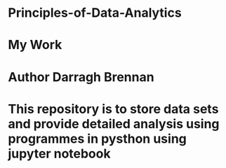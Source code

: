 # Principles-of-Data-Analytics
# My Work
# Author Darragh Brennan

# This repository is to store data sets and provide detailed analysis using programmes in pysthon using jupyter notebook 



    
